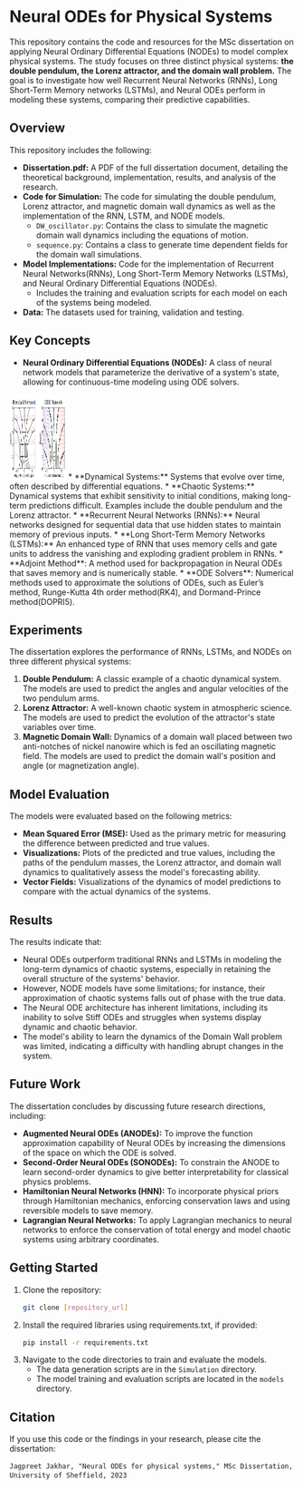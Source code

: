 
# Neural ODEs for Physical Systems

This repository contains the code and resources for the MSc dissertation on applying Neural Ordinary Differential Equations (NODEs) to model complex physical systems. The study focuses on three distinct physical systems: **the double pendulum, the Lorenz attractor, and the domain wall problem.** The goal is to investigate how well Recurrent Neural Networks (RNNs), Long Short-Term Memory networks (LSTMs), and Neural ODEs perform in modeling these systems, comparing their predictive capabilities.

## Overview

This repository includes the following:

*   **Dissertation.pdf:** A PDF of the full dissertation document, detailing the theoretical background, implementation, results, and analysis of the research.
*   **Code for Simulation:** The code for simulating the double pendulum, Lorenz attractor, and magnetic domain wall dynamics as well as the implementation of the RNN, LSTM, and NODE models.
    *   `DW_oscillator.py`:  Contains the class to simulate the magnetic domain wall dynamics including the equations of motion.
    *   `sequence.py`: Contains a class to generate time dependent fields for the domain wall simulations.
*   **Model Implementations:** Code for the implementation of Recurrent Neural Networks(RNNs), Long Short-Term Memory Networks (LSTMs), and Neural Ordinary Differential Equations (NODEs).
    *   Includes the training and evaluation scripts for each model on each of the systems being modeled.
*  **Data:** The datasets used for training, validation and testing.

## Key Concepts

*   **Neural Ordinary Differential Equations (NODEs):** A class of neural network models that parameterize the derivative of a system's state, allowing for continuous-time modeling using ODE solvers.
<img src="PNG/readme/resnodevfields.png" alt="Neural ODE Arch" width="100" height="150">
*   **Dynamical Systems:** Systems that evolve over time, often described by differential equations.
*   **Chaotic Systems:** Dynamical systems that exhibit sensitivity to initial conditions, making long-term predictions difficult. Examples include the double pendulum and the Lorenz attractor.
*   **Recurrent Neural Networks (RNNs):** Neural networks designed for sequential data that use hidden states to maintain memory of previous inputs.
*   **Long Short-Term Memory Networks (LSTMs):** An enhanced type of RNN that uses memory cells and gate units to address the vanishing and exploding gradient problem in RNNs.
*   **Adjoint Method**:  A method used for backpropagation in Neural ODEs that saves memory and is numerically stable.
*  **ODE Solvers**: Numerical methods used to approximate the solutions of ODEs, such as Euler’s method, Runge-Kutta 4th order method(RK4), and Dormand-Prince method(DOPRI5).

##  Experiments

The dissertation explores the performance of RNNs, LSTMs, and NODEs on three different physical systems:

1.  **Double Pendulum:** A classic example of a chaotic dynamical system. The models are used to predict the angles and angular velocities of the two pendulum arms.
2.  **Lorenz Attractor:** A well-known chaotic system in atmospheric science. The models are used to predict the evolution of the attractor's state variables over time.
3.  **Magnetic Domain Wall:** Dynamics of a domain wall placed between two anti-notches of nickel nanowire which is fed an oscillating magnetic field. The models are used to predict the domain wall's position and angle (or magnetization angle).

## Model Evaluation

The models were evaluated based on the following metrics:

*   **Mean Squared Error (MSE):** Used as the primary metric for measuring the difference between predicted and true values.
*   **Visualizations:**  Plots of the predicted and true values, including the paths of the pendulum masses, the Lorenz attractor, and domain wall dynamics to qualitatively assess the model's forecasting ability.
*   **Vector Fields:** Visualizations of the dynamics of model predictions to compare with the actual dynamics of the systems.

##  Results

The results indicate that:

*   Neural ODEs outperform traditional RNNs and LSTMs in modeling the long-term dynamics of chaotic systems, especially in retaining the overall structure of the systems' behavior.
*   However, NODE models have some limitations; for instance, their approximation of chaotic systems falls out of phase with the true data.
*  The Neural ODE architecture has inherent limitations, including its inability to solve Stiff ODEs and struggles when systems display dynamic and chaotic behavior.
*  The model's ability to learn the dynamics of the Domain Wall problem was limited, indicating a difficulty with handling abrupt changes in the system.

## Future Work

The dissertation concludes by discussing future research directions, including:

*   **Augmented Neural ODEs (ANODEs):**  To improve the function approximation capability of Neural ODEs by increasing the dimensions of the space on which the ODE is solved.
*   **Second-Order Neural ODEs (SONODEs):** To constrain the ANODE to learn second-order dynamics to give better interpretability for classical physics problems.
*   **Hamiltonian Neural Networks (HNN):** To incorporate physical priors through Hamiltonian mechanics, enforcing conservation laws and using reversible models to save memory.
*   **Lagrangian Neural Networks:** To apply Lagrangian mechanics to neural networks to enforce the conservation of total energy and model chaotic systems using arbitrary coordinates.

## Getting Started

1.  Clone the repository:
    ```bash
    git clone [repository_url]
    ```
2.  Install the required libraries using requirements.txt, if provided:
     ```bash
     pip install -r requirements.txt
     ```
3.  Navigate to the code directories to train and evaluate the models.
    *  The data generation scripts are in the `Simulation` directory.
    * The model training and evaluation scripts are located in the `models` directory.

## Citation

If you use this code or the findings in your research, please cite the dissertation:

```
Jagpreet Jakhar, "Neural ODEs for physical systems," MSc Dissertation, University of Sheffield, 2023
```
```
